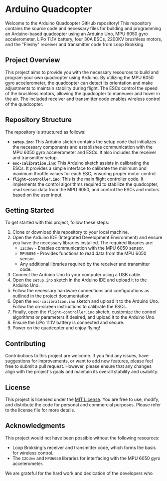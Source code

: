 # Arduino Quadcopter

Welcome to the Arduino Quadcopter GitHub repository! This repository contains the source code and necessary files for building and programming an Arduino-based quadcopter using an Arduino Uno, MPU 6050 gyro accelerometer, LiPo 11.1V battery, four 30A ESCs, 2200KV brushless motors, and the "Fleshy" receiver and transmitter code from Loop Brokking.

## Project Overview

This project aims to provide you with the necessary resources to build and program your own quadcopter using Arduino. By utilizing the MPU 6050 gyro accelerometer, the quadcopter can detect its orientation and make adjustments to maintain stability during flight. The ESCs control the speed of the brushless motors, allowing the quadcopter to maneuver and hover in the air. The included receiver and transmitter code enables wireless control of the quadcopter.

## Repository Structure

The repository is structured as follows:

- **`setup.ino`**: This Arduino sketch contains the setup code that initializes the necessary components and establishes communication with the MPU 6050 gyro accelerometer and ESCs. It also includes the receiver and transmitter setup.
- **`esc-calibration.ino`**: This Arduino sketch assists in calibrating the ESCs. It provides a simple interface to calibrate the minimum and maximum throttle values for each ESC, ensuring proper motor control.
- **`flight-controller.ino`**: This is the main flight controller code. It implements the control algorithms required to stabilize the quadcopter, read sensor data from the MPU 6050, and control the ESCs and motors based on the user input.

## Getting Started

To get started with this project, follow these steps:

1. Clone or download this repository to your local machine.
2. Open the Arduino IDE (Integrated Development Environment) and ensure you have the necessary libraries installed. The required libraries are:
   - `I2Cdev` - Enables communication with the MPU 6050 sensor.
   - `MPU6050` - Provides functions to read data from the MPU 6050 sensor.
   - Any additional libraries required by the receiver and transmitter code.
3. Connect the Arduino Uno to your computer using a USB cable.
4. Open the `setup.ino` sketch in the Arduino IDE and upload it to the Arduino Uno.
5. Follow the necessary hardware connections and configurations as outlined in the project documentation.
6. Open the `esc-calibration.ino` sketch and upload it to the Arduino Uno. Follow the on-screen instructions to calibrate the ESCs.
7. Finally, open the `flight-controller.ino` sketch, customize the control algorithms or parameters if desired, and upload it to the Arduino Uno.
8. Ensure the LiPo 11.1V battery is connected and secure.
9. Power on the quadcopter and enjoy flying!

## Contributing

Contributions to this project are welcome. If you find any issues, have suggestions for improvements, or want to add new features, please feel free to submit a pull request. However, please ensure that any changes align with the project's goals and maintain its overall stability and usability.

## License

This project is licensed under the [MIT License](LICENSE). You are free to use, modify, and distribute the code for personal and commercial purposes. Please refer to the license file for more details.

## Acknowledgments

This project would not have been possible without the following resources:

- Loop Brokking's receiver and transmitter code, which forms the basis for wireless control.
- The `I2Cdev` and `MPU6050` libraries for interfacing with the MPU 6050 gyro accelerometer.

We are grateful for the hard work and dedication of the developers who
